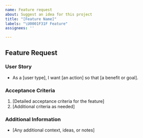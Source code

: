 ```yaml
---
name: Feature request
about: Suggest an idea for this project
title: "[Feature Name]"
labels: "\U0001F31F Feature"
assignees: ''

---
```


## Feature Request

### User Story
- As a [user type], I want [an action] so that [a benefit or goal].

### Acceptance Criteria
1. [Detailed acceptance criteria for the feature]
2. [Additional criteria as needed]

### Additional Information
- [Any additional context, ideas, or notes]

